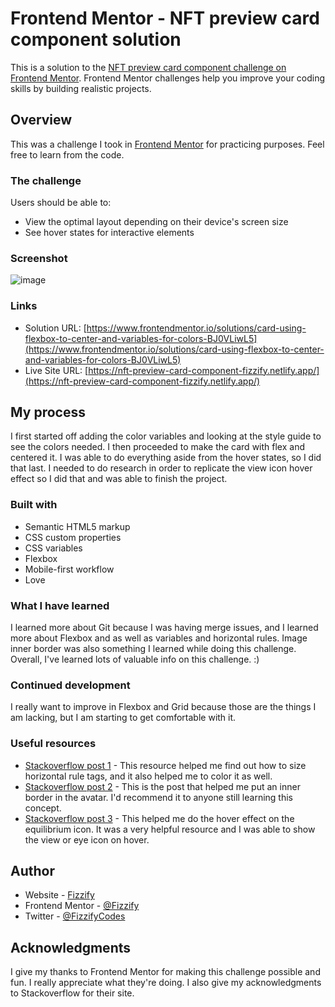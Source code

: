 # Frontend Mentor - NFT preview card component solution

This is a solution to the [NFT preview card component challenge on Frontend Mentor](https://www.frontendmentor.io/challenges/nft-preview-card-component-SbdUL_w0U). Frontend Mentor challenges help you improve your coding skills by building realistic projects.

## Overview

This was a challenge I took in [Frontend Mentor](https://www.frontendmentor.io/) for practicing purposes. Feel free to learn from the code.

### The challenge

Users should be able to:

- View the optimal layout depending on their device's screen size
- See hover states for interactive elements

### Screenshot

![image](https://user-images.githubusercontent.com/79361847/167588287-2520f64b-09df-47fc-8b5a-d38d1a6547c2.png)

### Links

- Solution URL: [https://www.frontendmentor.io/solutions/card-using-flexbox-to-center-and-variables-for-colors-BJ0VLiwL5](https://www.frontendmentor.io/solutions/card-using-flexbox-to-center-and-variables-for-colors-BJ0VLiwL5)
- Live Site URL: [https://nft-preview-card-component-fizzify.netlify.app/](https://nft-preview-card-component-fizzify.netlify.app/)

## My process

I first started off adding the color variables and looking at the style guide to see the colors needed. I then proceeded to make the card with flex and centered it. I was able to do everything aside from the hover states, so I did that last. I needed to do research in order to replicate the view icon hover effect so I did that and was able to finish the project.

### Built with

- Semantic HTML5 markup
- CSS custom properties
- CSS variables
- Flexbox
- Mobile-first workflow
- Love

### What I have learned

I learned more about Git because I was having merge issues, and I learned more about Flexbox and as well as variables and horizontal rules. Image inner border was also something I learned while doing this challenge. Overall, I've learned lots of valuable info on this challenge. :)

### Continued development

I really want to improve in Flexbox and Grid because those are the things I am lacking, but I am starting to get comfortable with it.

### Useful resources

- [Stackoverflow post 1](https://stackoverflow.com/questions/4151743/how-can-i-change-the-thickness-of-my-hr-tag) - This resource helped me find out how to size horizontal rule tags, and it also helped me to color it as well.
- [Stackoverflow post 2](https://stackoverflow.com/questions/19159977/inner-border-over-images-with-css) - This is the post that helped me put an inner border in the avatar. I'd recommend it to anyone still learning this concept.
- [Stackoverflow post 3](https://stackoverflow.com/questions/6910049/on-a-css-hover-event-can-i-change-another-divs-styling) - This helped me do the hover effect on the equilibrium icon. It was a very helpful resource and I was able to show the view or eye icon on hover.

## Author

- Website - [Fizzify](https://fizzify.ml)
- Frontend Mentor - [@Fizzify](https://www.frontendmentor.io/profile/Fizzify)
- Twitter - [@FizzifyCodes](https://twitter.com/FizzifyCodes)

## Acknowledgments

I give my thanks to Frontend Mentor for making this challenge possible and fun. I really appreciate what they're doing. I also give my acknowledgments to Stackoverflow for their site.

